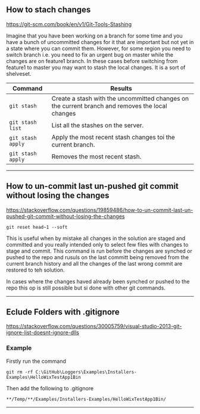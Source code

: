 
## How to stach changes

https://git-scm.com/book/en/v1/Git-Tools-Stashing  

Imagine that you have been working on a branch for some time and you have a bunch of uncommitted changes for it that are important but not yet in a state where you can commit them. However, for some region you need to switch branch i.e. you need to fix an urgent bug on master while the changes are on feature1 branch. In these cases before switching from feature1 to master you may want to stash the local changes. It is a sort of shelveset.


| Command		            | Results			                                                    |
| -------------             | ----------------------------------------------------------------------|
| ```git stash```	        | Create a stash with the uncommitted changes on the current branch and                                removes the local changes                                             |
| ```git stash list```	    | List all the stashes on the server.                                   |
| ```git stash apply```	    | Apply the most recent stash changes toi the current branch.           |
| ```git stash apply```	    | Removes the most recent stash.                                        |


***

## How to un-commit last un-pushed git commit without losing the changes

https://stackoverflow.com/questions/19859486/how-to-un-commit-last-un-pushed-git-commit-without-losing-the-changes  

```git reset head~1 --soft```

This is useful when by mistake all changes in the solution are staged and committed and you really intended only to select few files with changes to stage and commit. This command is run before the 
changes are synched or pushed to the repo and rusuls on the last committ being removed from the current branch history and all the changes of the last wrong commit are restored to teh solution.

In cases where the changes haved already been synched or pushed to the repo this op is still possible but si done with other git commands. 

***

## Eclude Folders with .gitignore 

https://stackoverflow.com/questions/30005759/visual-studio-2013-git-ignore-list-doesnt-ignore-dlls  

### Example

Firstly run the command

```git rm -rf C:\GitHub\Loggers\Examples\Installers-Examples\HelloWixTestApp1Bin```  

Then add the following to .gitignore  

```**/Temp/**/Examples/Installers-Examples/HelloWixTestApp1Bin/```

***